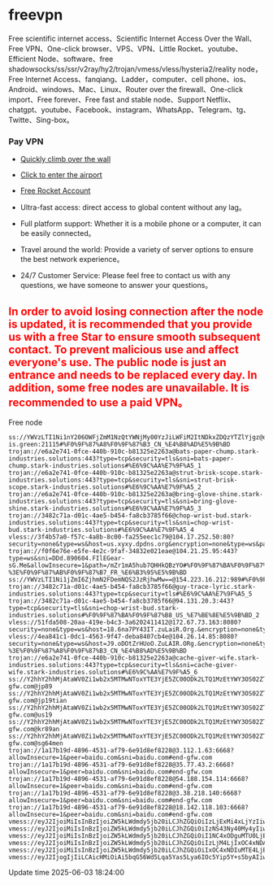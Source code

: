 # freevpn

Free scientific internet access、Scientific Internet Access  Over the Wall、Free VPN、One-click browser、VPS、VPN、Little Rocket、youtube、Efficient Node、software、free shadowsocks/ss/ssr/v2ray/hy2/trojan/vmess/vless/hysteria2/reality node，Free Internet Access、fanqiang、Ladder，computer、cell phone、ios、Android、windows、Mac、Linux、Router over the firewall、One-click import、Free forever、Free fast and stable node、Support Netflix、chatgpt、youtube、Facebook、instagram、WhatsApp、Telegram、tg、Twitte、Sing-box。

### Pay VPN
* [Quickly climb over the wall](https://uhuio.top/) 

* [Click to enter the airport](https://uhuio.top/) 

* [Free Rocket Account](https://free-clash.top/) 

* Ultra-fast access: direct access to global content without any lag。

* Full platform support: Whether it is a mobile phone or a computer, it can be easily connected。

* Travel around the world: Provide a variety of server options to ensure the best network experience。

* 24/7 Customer Service: Please feel free to contact us with any questions, we have someone to answer your questions。

## <font color="red">In order to avoid losing connection after the node is updated, it is recommended that you provide us with a free Star to ensure smooth subsequent contact. To prevent malicious use and affect everyone's use. The public node is just an entrance and needs to be replaced every day. In addition, some free nodes are unavailable. It is recommended to use a paid VPN。</font>

Free node

```
ss://YWVzLTI1Ni1nY206OWFjZmM1NzQtYWNjMy00YzJiLWFiM2ItNDkxZDQzYTZlYjgz@okanc.node-is.green:21115#%F0%9F%87%A8%F0%9F%87%B3_CN_%E4%B8%AD%E5%9B%BD
trojan://e6a2e741-0fce-440b-910c-b81325e2263a@bats-paper-chump.stark-industries.solutions:443?type=tcp&security=tls&sni=bats-paper-chump.stark-industries.solutions#%E6%9C%AA%E7%9F%A5_1
trojan://e6a2e741-0fce-440b-910c-b81325e2263a@strut-brisk-scope.stark-industries.solutions:443?type=tcp&security=tls&sni=strut-brisk-scope.stark-industries.solutions#%E6%9C%AA%E7%9F%A5_2
trojan://e6a2e741-0fce-440b-910c-b81325e2263a@bring-glove-shine.stark-industries.solutions:443?type=tcp&security=tls&sni=bring-glove-shine.stark-industries.solutions#%E6%9C%AA%E7%9F%A5_3
trojan://3482c71a-d01c-4ae5-b454-fa8cb3785f66@chop-wrist-bud.stark-industries.solutions:443?type=tcp&security=tls&sni=chop-wrist-bud.stark-industries.solutions#%E6%9C%AA%E7%9F%A5_4
vless://3f4b57a0-f57c-4a8b-8c00-fa255eec1c79@104.17.252.50:80?security=none&type=ws&host=us.xyxy.dpdns.org&encryption=none&type=ws&path=%2F&sni=us.xyxy.dpdns.org&headerType=none#%F0%9F%87%BA%F0%9F%87%B8_US_%E7%BE%8E%E5%9B%BD_1
trojan://f0f6e76e-e5fe-4e2c-9faf-34832e021eae@104.21.25.95:443?type=ws&sni=DDd.890604.FIlEGear-sG.Me&allowInsecure=1&path=/mZr1mA5hub7QHHkQBzYO#%F0%9F%87%BA%F0%9F%87%B8_US_%E7%BE%8E%E5%9B%BD-%3E%F0%9F%87%AB%F0%9F%87%B7_FR_%E6%B3%95%E5%9B%BD
ss://YWVzLTI1Ni1jZmI6ZjhmN2FDemNQS2JzRjhwMw==@154.223.16.212:989#%F0%9F%87%B0%F0%9F%87%B7_KR_%E9%9F%A9%E5%9B%BD
trojan://3482c71a-d01c-4ae5-b454-fa8cb3785f66@guy-trace-lyric.stark-industries.solutions:443?type=tcp&security=tls#%E6%9C%AA%E7%9F%A5_5
trojan://3482c71a-d01c-4ae5-b454-fa8cb3785f66@94.131.20.3:443?type=tcp&security=tls&sni=chop-wrist-bud.stark-industries.solutions#%F0%9F%87%BA%F0%9F%87%B8_US_%E7%BE%8E%E5%9B%BD_2
vless://51fda508-20aa-419e-b4c3-3a6202411412@172.67.73.163:8080?security=none&type=ws&host=18.6na7PY43IT.zuLaiR.Org.&encryption=none&type=ws&path=%2F&sni=18.6na7PY43IT.zuLaiR.Org.&headerType=none#%F0%9F%87%BA%F0%9F%87%B8_US_%E7%BE%8E%E5%9B%BD_3
vless://4ea841c1-0dc1-4563-9f47-deba8407cb4e@104.26.14.85:8080?security=none&type=ws&host=J9.oDOtZrHUoO.ZuLAIR.ORg.&encryption=none&type=ws&path=%2F%3Fed%3D2048&sni=J9.oDOtZrHUoO.ZuLAIR.ORg.&headerType=none#%F0%9F%87%BA%F0%9F%87%B8_US_%E7%BE%8E%E5%9B%BD-%3E%F0%9F%87%A8%F0%9F%87%B3_CN_%E4%B8%AD%E5%9B%BD
trojan://e6a2e741-0fce-440b-910c-b81325e2263a@cache-giver-wife.stark-industries.solutions:443?type=tcp&security=tls&sni=cache-giver-wife.stark-industries.solutions#%E6%9C%AA%E7%9F%A5_6
ss://Y2hhY2hhMjAtaWV0Zi1wb2x5MTMwNToxYTE3YjE5ZC00ODk2LTQ1MzEtYWY3OS02ZTkxZDhlZjgyMjg=@3.112.1.63:9898#end-gfw.com@jp89
ss://Y2hhY2hhMjAtaWV0Zi1wb2x5MTMwNToxYTE3YjE5ZC00ODk2LTQ1MzEtYWY3OS02ZTkxZDhlZjgyMjg=@35.77.43.2:9898#end-gfw.com@jp19tian
ss://Y2hhY2hhMjAtaWV0Zi1wb2x5MTMwNToxYTE3YjE5ZC00ODk2LTQ1MzEtYWY3OS02ZTkxZDhlZjgyMjg=@54.188.154.114:9898#end-gfw.com@us19
ss://Y2hhY2hhMjAtaWV0Zi1wb2x5MTMwNToxYTE3YjE5ZC00ODk2LTQ1MzEtYWY3OS02ZTkxZDhlZjgyMjg=@3.38.218.140:9898#end-gfw.com@kr89an
ss://Y2hhY2hhMjAtaWV0Zi1wb2x5MTMwNToxYTE3YjE5ZC00ODk2LTQ1MzEtYWY3OS02ZTkxZDhlZjgyMjg=@18.142.118.103:9898#end-gfw.com@sg64men
trojan://1a17b19d-4896-4531-af79-6e91d8ef8228@3.112.1.63:6668?allowInsecure=1&peer=baidu.com&sni=baidu.com#end-gfw.com
trojan://1a17b19d-4896-4531-af79-6e91d8ef8228@35.77.43.2:6668?allowInsecure=1&peer=baidu.com&sni=baidu.com#end-gfw.com
trojan://1a17b19d-4896-4531-af79-6e91d8ef8228@54.188.154.114:6668?allowInsecure=1&peer=baidu.com&sni=baidu.com#end-gfw.com
trojan://1a17b19d-4896-4531-af79-6e91d8ef8228@3.38.218.140:6668?allowInsecure=1&peer=baidu.com&sni=baidu.com#end-gfw.com
trojan://1a17b19d-4896-4531-af79-6e91d8ef8228@18.142.118.103:6668?allowInsecure=1&peer=baidu.com&sni=baidu.com#end-gfw.com
vmess://eyJ2IjoiMiIsInBzIjoiZW5kLWdmdy5jb20iLCJhZGQiOiIzLjExMi4xLjYzIiwicG9ydCI6Njg2OCwiaWQiOiIxYTE3YjE5ZC00ODk2LTQ1MzEtYWY3OS02ZTkxZDhlZjgyMjgiLCJhaWQiOiIwIiwibmV0Ijoid3MiLCJ0eXBlIjoibm9uZSIsImhvc3QiOiJlbmQtZ2Z3LmNvbSIsInBhdGgiOiIvIiwidGxzIjoiIiwic25pIjoiYmFpZHUuY29tIiwiYWxsb3dJbnNlY3VyZSI6MX0=
vmess://eyJ2IjoiMiIsInBzIjoiZW5kLWdmdy5jb20iLCJhZGQiOiIzNS43Ny40My4yIiwicG9ydCI6Njg2OCwiaWQiOiIxYTE3YjE5ZC00ODk2LTQ1MzEtYWY3OS02ZTkxZDhlZjgyMjgiLCJhaWQiOiIwIiwibmV0Ijoid3MiLCJ0eXBlIjoibm9uZSIsImhvc3QiOiJlbmQtZ2Z3LmNvbSIsInBhdGgiOiIvIiwidGxzIjoiIiwic25pIjoiYmFpZHUuY29tIiwiYWxsb3dJbnNlY3VyZSI6MX0=
vmess://eyJ2IjoiMiIsInBzIjoiZW5kLWdmdy5jb20iLCJhZGQiOiI1NC4xODguMTU0LjExNCIsInBvcnQiOjY4NjgsImlkIjoiMWExN2IxOWQtNDg5Ni00NTMxLWFmNzktNmU5MWQ4ZWY4MjI4IiwiYWlkIjoiMCIsIm5ldCI6IndzIiwidHlwZSI6Im5vbmUiLCJob3N0IjoiZW5kLWdmdy5jb20iLCJwYXRoIjoiLyIsInRscyI6IiIsInNuaSI6ImJhaWR1LmNvbSIsImFsbG93SW5zZWN1cmUiOjF9
vmess://eyJ2IjoiMiIsInBzIjoiZW5kLWdmdy5jb20iLCJhZGQiOiIzLjM4LjIxOC4xNDAiLCJwb3J0Ijo2ODY4LCJpZCI6IjFhMTdiMTlkLTQ4OTYtNDUzMS1hZjc5LTZlOTFkOGVmODIyOCIsImFpZCI6IjAiLCJuZXQiOiJ3cyIsInR5cGUiOiJub25lIiwiaG9zdCI6ImVuZC1nZncuY29tIiwicGF0aCI6Ii8iLCJ0bHMiOiIiLCJzbmkiOiJiYWlkdS5jb20iLCJhbGxvd0luc2VjdXJlIjoxfQ==
vmess://eyJ2IjoiMiIsInBzIjoiZW5kLWdmdy5jb20iLCJhZGQiOiIxOC4xNDIuMTE4LjEwMyIsInBvcnQiOjY4NjgsImlkIjoiMWExN2IxOWQtNDg5Ni00NTMxLWFmNzktNmU5MWQ4ZWY4MjI4IiwiYWlkIjoiMCIsIm5ldCI6IndzIiwidHlwZSI6Im5vbmUiLCJob3N0IjoiZW5kLWdmdy5jb20iLCJwYXRoIjoiLyIsInRscyI6IiIsInNuaSI6ImJhaWR1LmNvbSIsImFsbG93SW5zZWN1cmUiOjF9
vmess://eyJ2IjogIjIiLCAicHMiOiAi5bqG56Wd5Lqa5Yas5Lya6IOc5Yip5Y+s5byAIiwgImFkZCI6ICJ3ZWIuNTEubGEiLCAicG9ydCI6ICI0NDMiLCAiYWlkIjogMCwgInNjeSI6ICJhdXRvIiwgIm5ldCI6ICJ0Y3AiLCAidHlwZSI6ICJub25lIiwgInRscyI6ICJ0bHMiLCAiaWQiOiAiODg4ODg4ODgtODg4OC04ODg4LTg4ODgtODg4ODg4ODg4ODg4IiwgInNuaSI6ICJ3ZWIuNTEubGEifQ==
```
Update time 2025-06-03 18:24:00